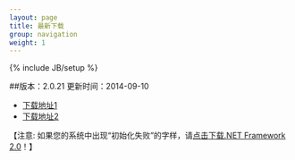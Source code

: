 ```yaml
---
layout: page
title: 最新下载
group: navigation
weight: 1
---
```


{% include JB/setup %}

##版本：2.0.21 更新时间：2014-09-10

  - <a href="http://pan.baidu.com/s/1eQkX7J8" target="_blank">下载地址1</a>
  - <a href="http://www.xphelper.com/xphelper.rar" target="_blank">下载地址2</a>
  
【注意: 如果您的系统中出现“初始化失败”的字样，请<a href="http://download.microsoft.com/download/c/6/e/c6e88215-0178-4c6c-b5f3-158ff77b1f38/NetFx20SP2_x86.exe" target="_blank">点击下载.NET Framework 2.0</a>！】
